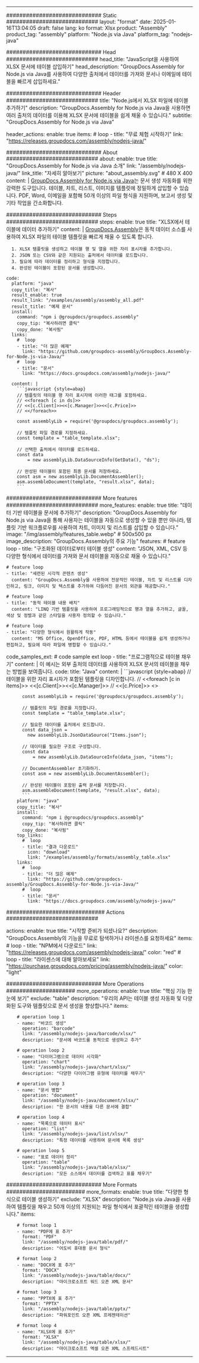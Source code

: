 



---
############################# Static ############################
layout: "format"
date:  2025-01-16T13:04:05
draft: false
lang: ko
format: Xlsx
product: "Assembly"
product_tag: "assembly"
platform: "Node.js via Java"
platform_tag: "nodejs-java"

############################# Head ############################
head_title: "JavaScript을 사용하여 XLSX 문서에 테이블 삽입하기"
head_description: "GroupDocs.Assembly for Node.js via Java를 사용하여 다양한 출처에서 데이터를 가져와 문서나 이메일에 테이블을 빠르게 삽입하세요."

############################# Header ############################
title: "Node.js에서 XLSX 파일에 테이블 추가하기" 
description: "GroupDocs.Assembly for Node.js via Java을 사용하면 여러 출처의 데이터를 이용해 XLSX 문서에 테이블을 쉽게 채울 수 있습니다."
subtitle: "GroupDocs.Assembly for Node.js via Java" 

header_actions:
  enable: true
  items:
    #  loop
    - title: "무료 체험 시작하기"
      link: "https://releases.groupdocs.com/assembly/nodejs-java/"
      
############################# About ############################
about:
    enable: true
    title: "GroupDocs.Assembly for Node.js via Java 소개"
    link: "/assembly/nodejs-java/"
    link_title: "자세히 알아보기"
    picture: "about_assembly.svg" # 480 X 400
    content: |
       [GroupDocs.Assembly for Node.js via Java](/assembly/nodejs-java/)는 문서 생성 자동화를 위한 강력한 도구입니다. 테이블, 차트, 리스트, 이미지를 템플릿에 정밀하게 삽입할 수 있습니다. PDF, Word, 이메일을 포함해 50개 이상의 파일 형식을 지원하며, 보고서 생성 및 기타 작업을 간소화합니다.

############################# Steps ############################
steps:
    enable: true
    title: "XLSX에서 테이블에 데이터 추가하기"
    content: |
      [GroupDocs.Assembly](/assembly/nodejs-java/)은 동적 데이터 소스를 사용하여 XLSX 파일의 테이블 템플릿을 빠르게 채울 수 있도록 합니다.
      
      1. XLSX 템플릿을 생성하고 테이블 행 및 열을 위한 자리 표시자를 추가합니다.
      2. JSON 또는 CSV와 같은 지원되는 출처에서 데이터를 로드합니다.
      3. 필요에 따라 데이터를 정리하고 형식을 지정합니다.
      4. 완성된 테이블이 포함된 문서를 생성합니다.
   
    code:
      platform: "java"
      copy_title: "복사"
      result_enable: true
      result_link: "/examples/assembly/assembly_all.pdf"
      result_title: "예제 문서"
      install:
        command: "npm i @groupdocs/groupdocs.assembly"
        copy_tip: "복사하려면 클릭"
        copy_done: "복사됨"
      links:
        #  loop
        - title: "더 많은 예제"
          link: "https://github.com/groupdocs-assembly/GroupDocs.Assembly-for-Node.js-via-Java/"
        #  loop
        - title: "문서"
          link: "https://docs.groupdocs.com/assembly/nodejs-java/"
          
      content: |
        ```javascript {style=abap}
        // 템플릿의 테이블 행 자리 표시자에 이러한 태그를 포함하세요.
        // <<foreach [c in ds]>>
        // <<[c.Client]>><<[c.Manager]>><<[c.Price]>>
        // <</foreach>>
    
        const assemblyLib = require('@groupdocs/groupdocs.assembly');

        // 템플릿 파일 경로를 지정하세요.
        const template = "table_template.xlsx";

        // 선택한 출처에서 데이터를 로드하세요.
        const data 
            = new assemblyLib.DataSourceInfo(GetData(), "ds");

        // 완성된 테이블이 포함된 최종 문서를 저장하세요.
        const asm = new assemblyLib.DocumentAssembler();
        asm.assembleDocument(template, "result.xlsx", data);
        ```           

############################# More features ############################
more_features:
  enable: true
  title: "데이터 기반 테이블을 문서에 추가하기"
  description: "GroupDocs.Assembly for Node.js via Java을 통해 사용자는 테이블을 자동으로 생성할 수 있을 뿐만 아니라, 템플릿 기반 워크플로우를 사용하여 차트, 이미지 및 리스트를 삽입할 수 있습니다."
  image: "/img/assembly/features_table.webp" # 500x500 px
  image_description: "GroupDocs.Assembly의 주요 기능"
  features:
    # feature loop
    - title: "구조화된 데이터로부터 테이블 생성"
      content: "JSON, XML, CSV 등 다양한 형식에서 데이터를 가져와 문서 테이블을 자동으로 채울 수 있습니다."

    # feature loop
    - title: "세련된 시각적 콘텐츠 생성"
      content: "GroupDocs.Assembly을 사용하여 전문적인 테이블, 차트 및 리스트를 디자인하고, 링크, 이미지 및 텍스트를 추가하여 다듬어진 문서의 외관을 제공합니다."

    # feature loop
    - title: "동적 테이블 내용 배치"
      content: "LINQ 기반 템플릿을 사용하여 프로그래밍적으로 행과 열을 추가하고, 글꼴, 색상 및 정렬과 같은 스타일을 사용자 정의할 수 있습니다."

    # feature loop
    - title: "다양한 형식에서 원활하게 작동"
      content: "MS Office, OpenOffice, PDF, HTML 등에서 테이블을 쉽게 생성하거나 편집하고, 필요에 따라 파일에 병합할 수 있습니다."
      
  code_samples_ext:
    # code sample ext loop
    - title: "프로그램적으로 테이블 채우기"
      content: |
        이 예시는 외부 출처의 데이터를 사용하여 XLSX 문서의 테이블을 채우는 방법을 보여줍니다.
      code:
        title: "Java"
        content: |
          ```javascript {style=abap}
          // 테이블을 위한 자리 표시자가 포함된 템플릿을 디자인합니다.
          // <<foreach [c in items]>> <<[c.Client]>><<[c.Manager]>>
          //  <<[c.Price]>> <</foreach>>
          
          const assemblyLib = require('@groupdocs/groupdocs.assembly');

          // 템플릿의 파일 경로를 지정합니다.
          const template = "table_template.xlsx";

          // 필요한 데이터를 출처에서 로드합니다.
          const data_json = 
            new assemblyLib.JsonDataSource("Items.json");

          // 데이터를 필요한 구조로 구성합니다.
          const data 
              = new assemblyLib.DataSourceInfo(data_json, "items");

          // DocumentAssembler 초기화하기.
          const asm = new assemblyLib.DocumentAssembler();

          // 완성된 테이블이 포함된 출력 문서를 저장합니다.
          asm.assembleDocument(template, "result.xlsx", data);
          ```
        platform: "java"
        copy_title: "복사"
        install:
          command: "npm i @groupdocs/groupdocs.assembly"
          copy_tip: "복사하려면 클릭"
          copy_done: "복사됨"
        top_links:
          #  loop
          - title: "결과 다운로드"
            icon: "download"
            link: "/examples/assembly/formats/assembly_table.xlsx"
        links:
          #  loop
          - title: "더 많은 예제"
            link: "https://github.com/groupdocs-assembly/GroupDocs.Assembly-for-Node.js-via-Java/"
          #  loop
          - title: "문서"
            link: "https://docs.groupdocs.com/assembly/nodejs-java/"
            

            


############################## Actions ############################

actions:
  enable: true
  title: "시작할 준비가 되셨나요?"
  description: "GroupDocs.Assembly의 기능을 무료로 탐색하거나 라이센스를 요청하세요"
  items:
    #  loop
    - title: "NPM에서 다운로드"
      link: "https://releases.groupdocs.com/assembly/nodejs-java/"
      color: "red"
        #  loop
    - title: "라이센스에 대해 알아보세요"
      link: "https://purchase.groupdocs.com/pricing/assembly/nodejs-java/"
      color: "light"


############################# More Operations #####################
more_operations:
    enable: true
    title: "핵심 기능 한눈에 보기"
    exclude: "table"
    description: "우리의 API는 테이블 생성 자동화 및 다양화된 도구와 템플릿으로 문서 생성을 향상합니다."
    items: 
          
        # operation loop 1
        - name: "바코드 생성"
          operation: "barcode"
          link: "/assembly/nodejs-java/barcode/xlsx/"
          description: "문서에 바코드를 동적으로 생성하고 추가"

        # operation loop 2
        - name: "다이어그램으로 데이터 시각화"
          operation: "chart"
          link: "/assembly/nodejs-java/chart/xlsx/"
          description: "다양한 다이어그램 유형에 데이터를 채우기"

        # operation loop 3
        - name: "문서 병합"
          operation: "document"
          link: "/assembly/nodejs-java/document/xlsx/"
          description: "한 문서의 내용을 다른 문서에 결합"

        # operation loop 4
        - name: "목록으로 데이터 표시"
          operation: "list"
          link: "/assembly/nodejs-java/list/xlsx/"
          description: "특정 데이터를 사용하여 문서에 목록 생성"

        # operation loop 5
        - name: "표로 데이터 정리"
          operation: "table"
          link: "/assembly/nodejs-java/table/xlsx/"
          description: "모든 소스에서 데이터를 검색하고 표를 채우기"
         
          
############################# More Formats ########################
more_formats:
    enable: true
    title: "다양한 형식으로 테이블 생성하기"
    exclude: "XLSX"
    description: "Node.js via Java을 사용하여 템플릿을 채우고 50개 이상의 지원되는 파일 형식에서 포괄적인 테이블을 생성합니다."
    items: 
          
        # format loop 1
        - name: "PDF에 표 추가"
          format: "PDF"
          link: "/assembly/nodejs-java/table/pdf/"
          description: "어도비 휴대용 문서 형식"
          
        # format loop 2
        - name: "DOCX에 표 추가"
          format: "DOCX"
          link: "/assembly/nodejs-java/table/docx/"
          description: "마이크로소프트 워드 오픈 XML 문서"
          
        # format loop 3
        - name: "PPTX에 표 추가"
          format: "PPTX"
          link: "/assembly/nodejs-java/table/pptx/"
          description: "파워포인트 오픈 XML 프레젠테이션"
          
        # format loop 4
        - name: "XLSX에 표 추가"
          format: "XLSX"
          link: "/assembly/nodejs-java/table/xlsx/"
          description: "마이크로소프트 엑셀 오픈 XML 스프레드시트"


          

---